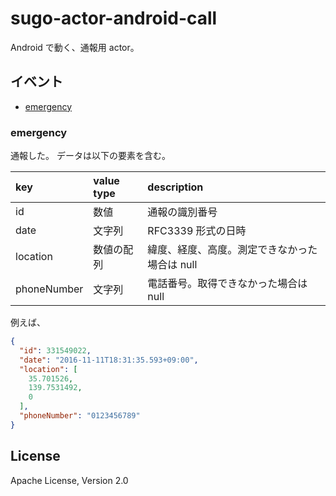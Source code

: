 # sugo-actor-android-call

Android で動く、通報用 actor。


## イベント

+ [emergency](#event/emergency)


### <span id="event/emergency">emergency </span>

通報した。
データは以下の要素を含む。

|key|value type|description|
|:--|:--|:--|
|id|数値|通報の識別番号|
|date|文字列|RFC3339 形式の日時|
|location|数値の配列|緯度、経度、高度。測定できなかった場合は null|
|phoneNumber|文字列|電話番号。取得できなかった場合は null|

例えば、

```json
{
  "id": 331549022,
  "date": "2016-11-11T18:31:35.593+09:00",
  "location": [
    35.701526,
    139.7531492,
    0
  ],
  "phoneNumber": "0123456789"
}
```


## License

Apache License, Version 2.0
